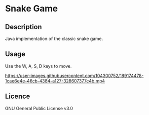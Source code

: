 # Snake Game

## Description

Java implementation of the classic snake game.
  
## Usage

Use the W, A, S, D keys to move. <br />



https://user-images.githubusercontent.com/104300752/189174478-1cae6e4e-46cb-4384-a127-328607377c4b.mp4



## Licence

  GNU General Public License v3.0

